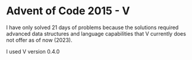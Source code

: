 # Advent of Code 2015 - V

I have only solved 21 days of problems because the solutions required advanced data structures and language capabilities that V currently does not offer as of now (2023).

I used V version 0.4.0

